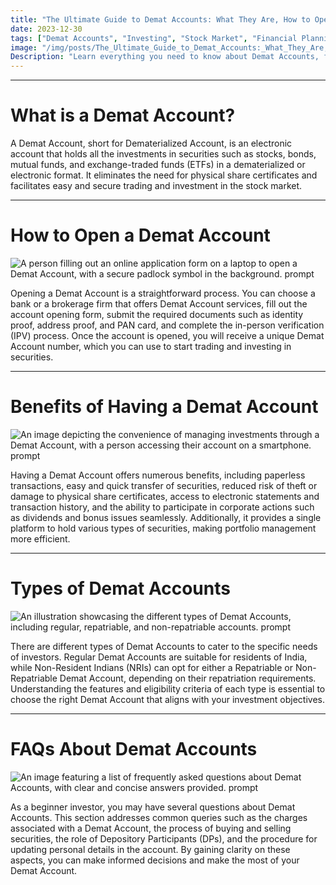 ```yaml
---
title: "The Ultimate Guide to Demat Accounts: What They Are, How to Open One, and Their Benefits"
date: 2023-12-30
tags: ["Demat Accounts", "Investing", "Stock Market", "Financial Planning","finance","economics"]
image: "/img/posts/The_Ultimate_Guide_to_Demat_Accounts:_What_They_Are,_How_to_Open_One,_and_Their_Benefits/0.png"
Description: "Learn everything you need to know about Demat Accounts, from the basics of what they are to the process of opening one and the numerous benefits they offer. This comprehensive guide will help you understand the different types of Demat Accounts and provide answers to frequently asked questions."
---
```



---
# What is a Demat Account?

A Demat Account, short for Dematerialized Account, is an electronic account that holds all the investments in securities such as stocks, bonds, mutual funds, and exchange-traded funds (ETFs) in a dematerialized or electronic format. It eliminates the need for physical share certificates and facilitates easy and secure trading and investment in the stock market.



---
# How to Open a Demat Account

![A person filling out an online application form on a laptop to open a Demat Account, with a secure padlock symbol in the background. prompt](/img/posts/The_Ultimate_Guide_to_Demat_Accounts:_What_They_Are,_How_to_Open_One,_and_Their_Benefits/2.png "A person filling out an online application form on a laptop to open a Demat Account, with a secure padlock symbol in the background.")

Opening a Demat Account is a straightforward process. You can choose a bank or a brokerage firm that offers Demat Account services, fill out the account opening form, submit the required documents such as identity proof, address proof, and PAN card, and complete the in-person verification (IPV) process. Once the account is opened, you will receive a unique Demat Account number, which you can use to start trading and investing in securities.



---
# Benefits of Having a Demat Account

![An image depicting the convenience of managing investments through a Demat Account, with a person accessing their account on a smartphone. prompt](/img/posts/The_Ultimate_Guide_to_Demat_Accounts:_What_They_Are,_How_to_Open_One,_and_Their_Benefits/3.png "An image depicting the convenience of managing investments through a Demat Account, with a person accessing their account on a smartphone.")

Having a Demat Account offers numerous benefits, including paperless transactions, easy and quick transfer of securities, reduced risk of theft or damage to physical share certificates, access to electronic statements and transaction history, and the ability to participate in corporate actions such as dividends and bonus issues seamlessly. Additionally, it provides a single platform to hold various types of securities, making portfolio management more efficient.



---
# Types of Demat Accounts

![An illustration showcasing the different types of Demat Accounts, including regular, repatriable, and non-repatriable accounts. prompt](/img/posts/The_Ultimate_Guide_to_Demat_Accounts:_What_They_Are,_How_to_Open_One,_and_Their_Benefits/4.png "An illustration showcasing the different types of Demat Accounts, including regular, repatriable, and non-repatriable accounts.")

There are different types of Demat Accounts to cater to the specific needs of investors. Regular Demat Accounts are suitable for residents of India, while Non-Resident Indians (NRIs) can opt for either a Repatriable or Non-Repatriable Demat Account, depending on their repatriation requirements. Understanding the features and eligibility criteria of each type is essential to choose the right Demat Account that aligns with your investment objectives.



---
# FAQs About Demat Accounts

![An image featuring a list of frequently asked questions about Demat Accounts, with clear and concise answers provided. prompt](/img/posts/The_Ultimate_Guide_to_Demat_Accounts:_What_They_Are,_How_to_Open_One,_and_Their_Benefits/5.png "An image featuring a list of frequently asked questions about Demat Accounts, with clear and concise answers provided.")

As a beginner investor, you may have several questions about Demat Accounts. This section addresses common queries such as the charges associated with a Demat Account, the process of buying and selling securities, the role of Depository Participants (DPs), and the procedure for updating personal details in the account. By gaining clarity on these aspects, you can make informed decisions and make the most of your Demat Account.

